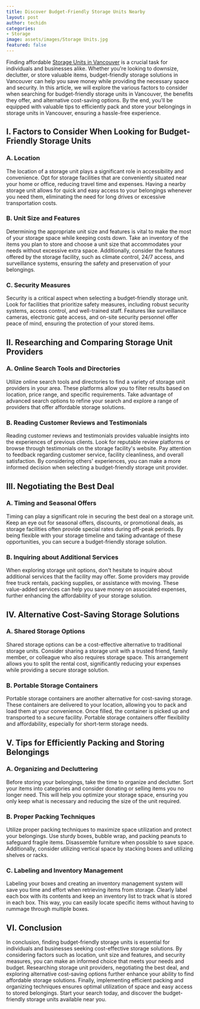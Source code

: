 ```yaml
---
title: Discover Budget-Friendly Storage Units Nearby
layout: post
author: techidn
categories: 
- Storage
image: assets/images/Storage Units.jpg
featured: false
---
```


Finding affordable [Storage Units in Vancouver](https://www.auto.or.id/find-the-7-best-storage-units-in-vancouver/) is a crucial task for individuals and businesses alike. Whether you're looking to downsize, declutter, or store valuable items, budget-friendly storage solutions in Vancouver can help you save money while providing the necessary space and security. In this article, we will explore the various factors to consider when searching for budget-friendly storage units in Vancouver, the benefits they offer, and alternative cost-saving options. By the end, you'll be equipped with valuable tips to efficiently pack and store your belongings in storage units in Vancouver, ensuring a hassle-free experience.
 
## I. Factors to Consider When Looking for Budget-Friendly Storage Units
### A. Location
The location of a storage unit plays a significant role in accessibility and convenience. Opt for storage facilities that are conveniently situated near your home or office, reducing travel time and expenses. Having a nearby storage unit allows for quick and easy access to your belongings whenever you need them, eliminating the need for long drives or excessive transportation costs.

### B. Unit Size and Features
Determining the appropriate unit size and features is vital to make the most of your storage space while keeping costs down. Take an inventory of the items you plan to store and choose a unit size that accommodates your needs without excessive extra space. Additionally, consider the features offered by the storage facility, such as climate control, 24/7 access, and surveillance systems, ensuring the safety and preservation of your belongings.

### C. Security Measures
Security is a critical aspect when selecting a budget-friendly storage unit. Look for facilities that prioritize safety measures, including robust security systems, access control, and well-trained staff. Features like surveillance cameras, electronic gate access, and on-site security personnel offer peace of mind, ensuring the protection of your stored items.

## II. Researching and Comparing Storage Unit Providers
### A. Online Search Tools and Directories
Utilize online search tools and directories to find a variety of storage unit providers in your area. These platforms allow you to filter results based on location, price range, and specific requirements. Take advantage of advanced search options to refine your search and explore a range of providers that offer affordable storage solutions.

### B. Reading Customer Reviews and Testimonials
Reading customer reviews and testimonials provides valuable insights into the experiences of previous clients. Look for reputable review platforms or browse through testimonials on the storage facility's website. Pay attention to feedback regarding customer service, facility cleanliness, and overall satisfaction. By considering others' experiences, you can make a more informed decision when selecting a budget-friendly storage unit provider.

## III. Negotiating the Best Deal
### A. Timing and Seasonal Offers
Timing can play a significant role in securing the best deal on a storage unit. Keep an eye out for seasonal offers, discounts, or promotional deals, as storage facilities often provide special rates during off-peak periods. By being flexible with your storage timeline and taking advantage of these opportunities, you can secure a budget-friendly storage solution.

### B. Inquiring about Additional Services
When exploring storage unit options, don't hesitate to inquire about additional services that the facility may offer. Some providers may provide free truck rentals, packing supplies, or assistance with moving. These value-added services can help you save money on associated expenses, further enhancing the affordability of your storage solution.

## IV. Alternative Cost-Saving Storage Solutions
### A. Shared Storage Options
Shared storage options can be a cost-effective alternative to traditional storage units. Consider sharing a storage unit with a trusted friend, family member, or colleague who also requires storage space. This arrangement allows you to split the rental cost, significantly reducing your expenses while providing a secure storage solution.

### B. Portable Storage Containers
Portable storage containers are another alternative for cost-saving storage. These containers are delivered to your location, allowing you to pack and load them at your convenience. Once filled, the container is picked up and transported to a secure facility. Portable storage containers offer flexibility and affordability, especially for short-term storage needs.

## V. Tips for Efficiently Packing and Storing Belongings
### A. Organizing and Decluttering
Before storing your belongings, take the time to organize and declutter. Sort your items into categories and consider donating or selling items you no longer need. This will help you optimize your storage space, ensuring you only keep what is necessary and reducing the size of the unit required.

### B. Proper Packing Techniques
Utilize proper packing techniques to maximize space utilization and protect your belongings. Use sturdy boxes, bubble wrap, and packing peanuts to safeguard fragile items. Disassemble furniture when possible to save space. Additionally, consider utilizing vertical space by stacking boxes and utilizing shelves or racks.

### C. Labeling and Inventory Management
Labeling your boxes and creating an inventory management system will save you time and effort when retrieving items from storage. Clearly label each box with its contents and keep an inventory list to track what is stored in each box. This way, you can easily locate specific items without having to rummage through multiple boxes.

## VI. Conclusion
In conclusion, finding budget-friendly storage units is essential for individuals and businesses seeking cost-effective storage solutions. By considering factors such as location, unit size and features, and security measures, you can make an informed choice that meets your needs and budget. Researching storage unit providers, negotiating the best deal, and exploring alternative cost-saving options further enhance your ability to find affordable storage solutions. Finally, implementing efficient packing and organizing techniques ensures optimal utilization of space and easy access to stored belongings. Start your search today, and discover the budget-friendly storage units available near you.
